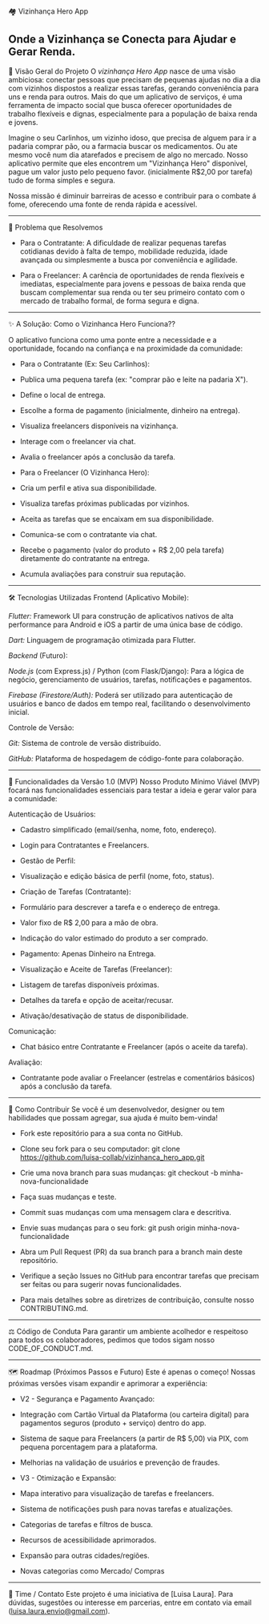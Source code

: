 🏘️ Vizinhança Hero App

Onde a Vizinhança se Conecta para Ajudar e Gerar Renda.
----------------------------------------------------------------------------

👀 Visão Geral do Projeto
O _vizinhança Hero App_ nasce de uma visão ambiciosa: conectar pessoas que precisam de pequenas ajudas no dia a dia com vizinhos dispostos a realizar essas tarefas, gerando conveniência para uns e renda para outros. Mais do que um aplicativo de serviços, é uma ferramenta de impacto social que busca oferecer oportunidades de trabalho flexíveis e dignas, especialmente para a população de baixa renda e jovens.

Imagine o seu Carlinhos, um vizinho idoso, que precisa de alguem para ir a padaria comprar pão, ou a farmacia buscar os medicamentos. Ou ate mesmo você num dia atarefados e precisem de algo no mercado. Nosso aplicativo permite que eles encontrem um "Vizinhança Hero" disponivel, pague um valor justo pelo pequeno favor. (inicialmente R$2,00 por tarefa) tudo de forma simples e segura.

Nossa missão é diminuir barreiras de acesso e contribuir para o combate á fome, oferecendo uma fonte de renda rápida e acessível.

___________________________________________________________________________________________________


🚩 Problema que Resolvemos

* Para o Contratante: A dificuldade de realizar pequenas tarefas cotidianas devido à falta de tempo, mobilidade reduzida, idade avançada ou simplesmente a busca por conveniência e agilidade.

* Para o Freelancer: A carência de oportunidades de renda flexíveis e imediatas, especialmente para jovens e pessoas de baixa renda que buscam complementar sua renda ou ter seu primeiro contato com o mercado de trabalho formal, de forma segura e digna.

_______________________________________________________________________________________


✨ A Solução: Como o Vizinhanca Hero Funciona??

O aplicativo funciona como uma ponte entre a necessidade e a oportunidade, focando na confiança e na proximidade da comunidade:

* Para o Contratante (Ex: Seu Carlinhos):

* Publica uma pequena tarefa (ex: "comprar pão e leite na padaria X").

* Define o local de entrega.

* Escolhe a forma de pagamento (inicialmente, dinheiro na entrega).

* Visualiza freelancers disponíveis na vizinhança.

* Interage com o freelancer via chat.

* Avalia o freelancer após a conclusão da tarefa.

* Para o Freelancer (O Vizinhanca Hero):

* Cria um perfil e ativa sua disponibilidade.

* Visualiza tarefas próximas publicadas por vizinhos.

* Aceita as tarefas que se encaixam em sua disponibilidade.

* Comunica-se com o contratante via chat.

* Recebe o pagamento (valor do produto + R$ 2,00 pela tarefa) diretamente do contratante na entrega.

* Acumula avaliações para construir sua reputação.

_____________________________________________________________________________________


🛠️ Tecnologias Utilizadas
Frontend (Aplicativo Mobile):

_Flutter:_ Framework UI para construção de aplicativos nativos de alta performance para Android e iOS a partir de uma única base de código.

_Dart:_ Linguagem de programação otimizada para Flutter.

_Backend_ (Futuro):

_Node.js_ (com Express.js) / Python (com Flask/Django): Para a lógica de negócio, gerenciamento de usuários, tarefas, notificações e pagamentos.

_Firebase (Firestore/Auth):_ Poderá ser utilizado para autenticação de usuários e banco de dados em tempo real, facilitando o desenvolvimento inicial.

Controle de Versão:

_Git:_ Sistema de controle de versão distribuído.

_GitHub:_ Plataforma de hospedagem de código-fonte para colaboração.

__________________________________________________________________________________________

🚀 Funcionalidades da Versão 1.0 (MVP)
Nosso Produto Mínimo Viável (MVP) focará nas funcionalidades essenciais para testar a ideia e gerar valor para a comunidade:

Autenticação de Usuários:

* Cadastro simplificado (email/senha, nome, foto, endereço).

* Login para Contratantes e Freelancers.

* Gestão de Perfil:

* Visualização e edição básica de perfil (nome, foto, status).

* Criação de Tarefas (Contratante):

* Formulário para descrever a tarefa e o endereço de entrega.

* Valor fixo de R$ 2,00 para a mão de obra.

* Indicação do valor estimado do produto a ser comprado.

* Pagamento: Apenas Dinheiro na Entrega.

* Visualização e Aceite de Tarefas (Freelancer):

* Listagem de tarefas disponíveis próximas.

* Detalhes da tarefa e opção de aceitar/recusar.

* Ativação/desativação de status de disponibilidade.

Comunicação:

* Chat básico entre Contratante e Freelancer (após o aceite da tarefa).

Avaliação:

* Contratante pode avaliar o Freelancer (estrelas e comentários básicos) após a conclusão da tarefa.
______________________________________________________________________________________________________

🤝 Como Contribuir
Se você é um desenvolvedor, designer ou tem habilidades que possam agregar, sua ajuda é muito bem-vinda!

* Fork este repositório para a sua conta no GitHub.

* Clone seu fork para o seu computador: git clone https://github.com/luisa-collab/vizinhanca_hero_app.git

* Crie uma nova branch para suas mudanças: git checkout -b minha-nova-funcionalidade

* Faça suas mudanças e teste.

* Commit suas mudanças com uma mensagem clara e descritiva.

* Envie suas mudanças para o seu fork: git push origin minha-nova-funcionalidade

* Abra um Pull Request (PR) da sua branch para a branch main deste repositório.

* Verifique a seção Issues no GitHub para encontrar tarefas que precisam ser feitas ou para sugerir novas funcionalidades.

* Para mais detalhes sobre as diretrizes de contribuição, consulte nosso CONTRIBUTING.md.

___________________________________________________________________________________________________________
⚖️ Código de Conduta
Para garantir um ambiente acolhedor e respeitoso para todos os colaboradores, pedimos que todos sigam nosso CODE_OF_CONDUCT.md.

_____________________________________________________________________________________________________
🗺️ Roadmap (Próximos Passos e Futuro)
Este é apenas o começo! Nossas próximas versões visam expandir e aprimorar a experiência:

* V2 - Segurança e Pagamento Avançado:

* Integração com Cartão Virtual da Plataforma (ou carteira digital) para pagamentos seguros (produto + serviço) dentro do app.

* Sistema de saque para Freelancers (a partir de R$ 5,00) via PIX, com pequena porcentagem para a plataforma.

* Melhorias na validação de usuários e prevenção de fraudes.

* V3 - Otimização e Expansão:

* Mapa interativo para visualização de tarefas e freelancers.

* Sistema de notificações push para novas tarefas e atualizações.

* Categorias de tarefas e filtros de busca.

* Recursos de acessibilidade aprimorados.

* Expansão para outras cidades/regiões.

* Novas categorias como Mercado/ Compras

____________________________________________________________________________________________
👤 Time / Contato
Este projeto é uma iniciativa de [Luisa Laura].
Para dúvidas, sugestões ou interesse em parcerias, entre em contato via email (luisa.laura.envio@gmail.com).